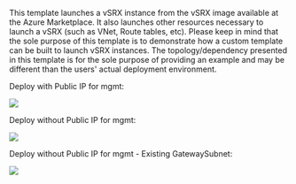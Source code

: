 This template launches a vSRX instance from the vSRX image available at the Azure Marketplace. It also launches other resources necessary to launch a vSRX (such as VNet, Route tables, etc). Please keep in mind that the sole purpose of this template is to demonstrate how a custom template can be built to launch vSRX instances. The topology/dependency presented in this template is for the sole purpose of providing an example and may be different than the users' actual deployment environment.

Deploy with Public IP for mgmt:

<a href="https://portal.azure.com/#create/Microsoft.Template/uri/https%3A%2F%2Fraw.githubusercontent.com%2Faosiecki%2Fvsrx-azure%2Fmaster%2Fdeploy-full%2Fazuredeploy.json" target="_blank">
    <img src="http://azuredeploy.net/deploybutton.png"/>
</a>


Deploy without Public IP for mgmt:

<a href="https://portal.azure.com/#create/Microsoft.Template/uri/https%3A%2F%2Fraw.githubusercontent.com%2Faosiecki%2Fvsrx-azure%2Fmaster%2Fdeploy-full%2Fazuredeploy-nopubip.json" target="_blank">
    <img src="http://azuredeploy.net/deploybutton.png"/>
</a>


Deploy without Public IP for mgmt - Existing GatewaySubnet:

<a href="https://portal.azure.com/#create/Microsoft.Template/uri/https%3A%2F%2Fraw.githubusercontent.com%2Faosiecki%2Fvsrx-azure%2Fmaster%2Fdeploy-full%2Fazuredeploy-nopubip-gatewaysubnet.json" target="_blank">
    <img src="http://azuredeploy.net/deploybutton.png"/>
</a>
